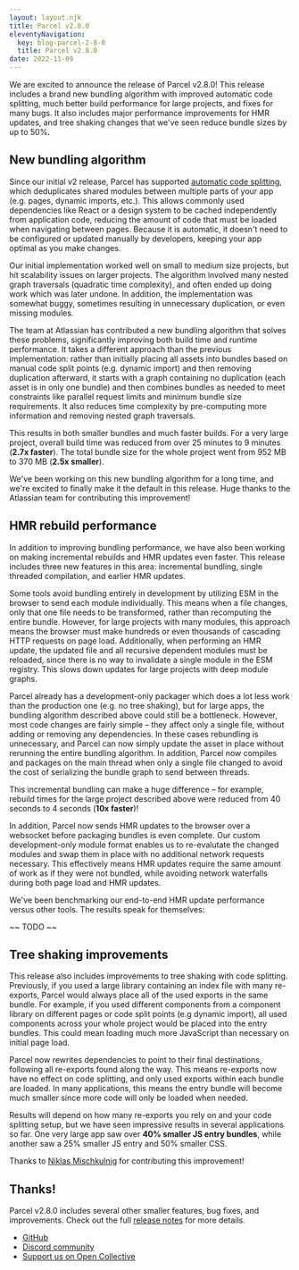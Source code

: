 ```yaml
---
layout: layout.njk
title: Parcel v2.8.0
eleventyNavigation:
  key: blog-parcel-2-8-0
  title: Parcel v2.8.0
date: 2022-11-09
---
```


We are excited to announce the release of Parcel v2.8.0! This release includes a brand new bundling algorithm with improved automatic code splitting, much better build performance for large projects, and fixes for many bugs. It also includes major performance improvements for HMR updates, and tree shaking changes that we've seen reduce bundle sizes by up to 50%.

## New bundling algorithm

Since our initial v2 release, Parcel has supported [automatic code splitting](/features/code-splitting/#shared-bundles), which deduplicates shared modules between multiple parts of your app (e.g. pages, dynamic imports, etc.). This allows commonly used dependencies like React or a design system to be cached independently from application code, reducing the amount of code that must be loaded when navigating between pages. Because it is automatic, it doesn't need to be configured or updated manually by developers, keeping your app optimal as you make changes.

Our initial implementation worked well on small to medium size projects, but hit scalability issues on larger projects. The algorithm involved many nested graph traversals (quadratic time complexity), and often ended up doing work which was later undone. In addition, the implementation was somewhat buggy, sometimes resulting in unnecessary duplication, or even missing modules.

The team at Atlassian has contributed a new bundling algorithm that solves these problems, significantly improving both build time and runtime performance. It takes a different approach than the previous implementation: rather than initially placing all assets into bundles based on manual code split points (e.g. dynamic import) and then removing duplication afterward, it starts with a graph containing no duplication (each asset is in only one bundle) and then combines bundles as needed to meet constraints like parallel request limits and minimum bundle size requirements. It also reduces time complexity by pre-computing more information and removing nested graph traversals.

This results in both smaller bundles and much faster builds. For a very large project, overall build time was reduced from over 25 minutes to 9 minutes (**2.7x faster**). The total bundle size for the whole project went from 952 MB to 370 MB (**2.5x smaller**).

We've been working on this new bundling algorithm for a long time, and we're excited to finally make it the default in this release. Huge thanks to the Atlassian team for contributing this improvement!

## HMR rebuild performance

In addition to improving bundling performance, we have also been working on making incremental rebuilds and HMR updates even faster. This release includes three new features in this area: incremental bundling, single threaded compilation, and earlier HMR updates.

Some tools avoid bundling entirely in development by utilizing ESM in the browser to send each module individually. This means when a file changes, only that one file needs to be transformed, rather than recomputing the entire bundle. However, for large projects with many modules, this approach means the browser must make hundreds or even thousands of cascading HTTP requests on page load. Additionally, when performing an HMR update, the updated file and all recursive dependent modules must be reloaded, since there is no way to invalidate a single module in the ESM registry. This slows down updates for large projects with deep module graphs.

Parcel already has a development-only packager which does a lot less work than the production one (e.g. no tree shaking), but for large apps, the bundling algorithm described above could still be a bottleneck. However, most code changes are fairly simple – they affect only a single file, without adding or removing any dependencies. In these cases rebundling is unnecessary, and Parcel can now simply update the asset in place without rerunning the entire bundling algorithm. In addition, Parcel now compiles and packages on the main thread when only a single file changed to avoid the cost of serializing the bundle graph to send between threads.

This incremental bundling can make a huge difference – for example, rebuild times for the large project described above were reduced from 40 seconds to 4 seconds (**10x faster**)!

In addition, Parcel now sends HMR updates to the browser over a websocket before packaging bundles is even complete. Our custom development-only module format enables us to re-evalutate the changed modules and swap them in place with no additional network requests necessary. This effectively means HMR updates require the same amount of work as if they were not bundled, while avoiding network waterfalls during both page load and HMR updates.

We've been benchmarking our end-to-end HMR update performance versus other tools. The results speak for themselves:

~~ TODO ~~

## Tree shaking improvements

This release also includes improvements to tree shaking with code splitting. Previously, if you used a large library containing an index file with many re-exports, Parcel would always place all of the used exports in the same bundle. For example, if you used different components from a component library on different pages or code split points (e.g dynamic import), all used components across your whole project would be placed into the entry bundles. This could mean loading much more JavaScript than necessary on initial page load.

Parcel now rewrites dependencies to point to their final destinations, following all re-exports found along the way. This means re-exports now have no effect on code splitting, and only used exports within each bundle are loaded. In many applications, this means the entry bundle will become much smaller since more code will only be loaded when needed.

Results will depend on how many re-exports you rely on and your code splitting setup, but we have seen impressive results in several applications so far. One very large app saw over **40% smaller JS entry bundles**, while another saw a 25% smaller JS entry and 50% smaller CSS.

Thanks to [Niklas Mischkulnig](https://twitter.com/mischnic) for contributing this improvement!

## Thanks!

Parcel v2.8.0 includes several other smaller features, bug fixes, and improvements. Check out the full [release notes]() for more details.

- [GitHub](https://github.com/parcel-bundler/parcel)
- [Discord community](https://discord.gg/XSCzqGRuvr)
- [Support us on Open Collective](https://opencollective.com/parcel)
